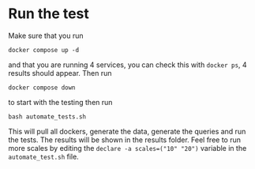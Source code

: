# Run the test
Make sure that you run 
```
docker compose up -d
```
and that you are running 4 services, you can check this with `docker ps`, 4 results should appear. 
Then run 
```
docker compose down
```
to start with the testing then run 

```
bash automate_tests.sh
```

This will pull all dockers, generate the data, generate the queries and run the tests. The results will be shown in the results folder. Feel free to run more scales by editing the `declare -a scales=("10" "20")` variable in the `automate_test.sh` file. 